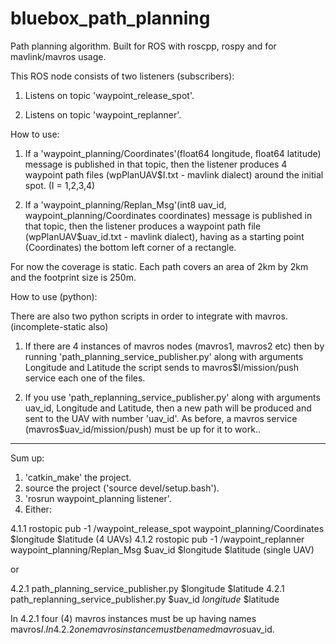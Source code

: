 # bluebox_path_planning
Path planning algorithm. Built for ROS with roscpp, rospy and for mavlink/mavros usage.

This ROS node consists of two listeners (subscribers): 

1) Listens on topic 'waypoint_release_spot'.

2) Listens on topic 'waypoint_replanner'.

How to use:

1) If a 'waypoint_planning/Coordinates'(float64 longitude, float64 latitude) message is published in that topic,
then the listener produces 4 waypoint path files (wpPlanUAV$I.txt - mavlink dialect) around the initial spot. (I = 1,2,3,4)

2) If a 'waypoint_planning/Replan_Msg'(int8 uav_id, waypoint_planning/Coordinates coordinates) message is published in that topic,
then the listener produces a waypoint path file (wpPlanUAV$uav_id.txt - mavlink dialect), having as a starting point (Coordinates)
the bottom left corner of a rectangle.

For now the coverage is static. Each path covers an area of 2km by 2km and the footprint size is 250m.

How to use (python):

There are also two python scripts in order to integrate with mavros. (incomplete-static also)

1) If there are 4 instances of mavros nodes (mavros1, mavros2 etc)
then by running 'path_planning_service_publisher.py' along with arguments Longitude and Latitude
the script sends to mavros$I/mission/push service each one of the files.

2) If you use 'path_replanning_service_publisher.py' along with arguments uav_id, Longitude and Latitude,
then a new path will be produced and sent to the UAV with number 'uav_id'.
As before, a mavros service (mavros$uav_id/mission/push) must be up for it to work..

-------
Sum up:

1. 'catkin_make' the project.
2. source the project ('source devel/setup.bash').
3. 'rosrun waypoint_planning listener'.
4. Either:
 
  4.1.1 rostopic pub -1 /waypoint_release_spot waypoint_planning/Coordinates $longitude $latitude (4 UAVs)
  4.1.2 rostopic pub -1 /waypoint_replanner waypoint_planning/Replan_Msg $uav_id $longitude $latitude (single UAV)
 
 or

  4.2.1 path_planning_service_publisher.py $longitude $latitude
  4.2.1 path_replanning_service_publisher.py $uav_id $longitude$ $latitude

In 4.2.1 four (4) mavros instances must be up having names mavros$I.
In 4.2.2 one mavros instance must be named mavros$uav_id.
